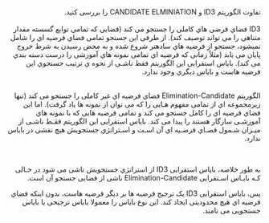
##
####

<div dir="rtl">
  تفاوت الگوریتم ID3 و CANDIDATE ELMINIATION را بررسی کنید.
   </div>
<br/>
<div dir="rtl">
ID3 فضاي فرضی هاي کاملی را جستجو می کند (فضایی که تمامی توابع گسسته مقدار متناهی را می تواند توصیف کند). از طرفی این جستجو تمامی فضاي فرضیه اي را شامل نمیشود، جستجو از فرضیه هاي سادهتر شروع شده و به محض رسیدن به شرط خروج پایان می یابد (مثلاً زمانی که فرضیه اي تمامی نمونه هاي آموزشی را درست دسته بندي می کند). بایاس استقرایی این الگوریتم فقط ناشـی از نحوه ي ترتیب جستجوي این فرضیه هاست و بایاس دیگري وجود ندارد.
</div>

<br/>

<div dir="rtl">
  
الگوریتم Elimination-Candidate فضاي فرضیه اي غیر کاملی را جستجو می کند (تنها زیرمجموعه اي از تمامی مفهوم هـایی را که می توان از نمونه ها یاد گرفت). اما این فضاي فرضیه اي را کامل جستجو می کند و تمامی فرضیه هایی که با نمونه هاي آموزشـی سازگار هستند را پیدا می کند. بایاس استقرایی این الگوریتم فقـط ناشـی از میـزان شـمول فضـاي فرضـیه اي آن اسـت و اسـتراتژي جستجویش هیچ نقشی در بایاس ندارد.
  
   </div>
<br/>
<div dir="rtl">
  
به طور خلاصه، بایاس استقرایی ID3 از استراتژي جستجویش ناشی می شود در حـالی کـه بایـاس اسـتقرایی Elimination-Candidate ناشی از فضایی جستجو آن است.
</div>
 
<div dir="rtl">
  پس، بایاس استقرایی ID3 یک ترجیح فرضیه ها بر دیگر فرضیه هاست، بدون اینکه فضاي فرضیه اي هیچ محدودیتی ایجاد کند. این نوع بایاس را معمولا بایاس ترجیحی یا بایاس جستجویی می نامند.
</div>  
 
